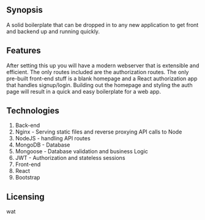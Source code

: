 ## Synopsis

A solid boilerplate that can be dropped in to any new application to get front and backend up and running quickly. 

## Features

After setting this up you will have a modern webserver that is extensible and efficient. The only routes included are the authorization routes. The only pre-built front-end stuff is a blank homepage and a React authorization app that handles signup/login. Building out the homepage and styling the auth page will result in a quick and easy boilerplate for a web app.

## Technologies

1. Back-end
  1. Nginx - Serving static files and reverse proxying API calls to Node
  2. NodeJS - handling API routes
  3. MongoDB - Database
  4. Mongoose - Database validation and business Logic
  5. JWT - Authorization and stateless sessions
2. Front-end
  1. React
  2. Bootstrap

## Licensing

wat
